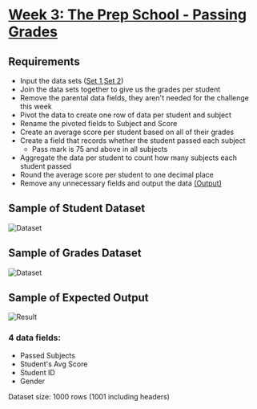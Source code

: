 # [Week 3: The Prep School - Passing Grades](https://preppindata.blogspot.com/2022/01/2022-week-3-prep-school-passing-grades.html)

## Requirements

- Input the data sets ([Set 1](https://drive.google.com/file/d/1p8gt3cR3ATCeGK81pnT90x0a6dbCXst1/view),[Set 2](https://drive.google.com/file/d/135o1Kj9koWM5eZ4VJjH9EUCyo1UnP54C/view))
- Join the data sets together to give us the grades per student
- Remove the parental data fields, they aren't needed for the challenge this week
- Pivot the data to create one row of data per student and subject
- Rename the pivoted fields to Subject and Score
- Create an average score per student based on all of their grades
- Create a field that records whether the student passed each subject
  - Pass mark is 75 and above in all subjects
- Aggregate the data per student to count how many subjects each student passed
- Round the average score per student to one decimal place
- Remove any unnecessary fields and output the data [(Output)](https://drive.google.com/file/d/1WrsXao4IFq8T6TiTl2YcXDe5XpV2jEk4/view)

## Sample of Student Dataset

![Dataset](https://blogger.googleusercontent.com/img/a/AVvXsEgagLPFUgVSh7Ipenk3Hvs8ObF_Sa-Oxuo6CqQ4SJcZa3aCuzyHTWxCdPf6i9f_6NTbeVpkN1HsmK8oq0b3stRlSQbhcZvK2Af3hrQWDSDee5-4zklBKRbPmaQgrqec07Kasuk9IFR2Qfbpig2OjkkuyItH2as0ur8HjYg0pZ4WVDGYYnpzMHTBHU9WsA=s1860)

## Sample of Grades Dataset

![Dataset](https://blogger.googleusercontent.com/img/a/AVvXsEhG75oGdjqX7GRd5wqfWEoH2MIbulR93ino97FGlv41-plQduecTVW9XiSBysi48jLd2TO6uqAK2whTEjuCj7tO1f0vPo_WlsFUI_XYmhpERCY4RWdKbyQMDMikB-VN9ZldPzlFnP8BIawwFdorw6g_hmrX_qv-eUQDJM3I998iq7FgxKwLCthf5zcwuQ=s1610)

## Sample of Expected Output

![Result](https://blogger.googleusercontent.com/img/a/AVvXsEi19SygYZ4475lvHLpyw7NB5GTeJDhKLOnbkphW4fLs6NG03PXUQoOsTwmf1xIFMClek23Kia3U11kXK5J_j3jO1KSHwNLSFuzlcwjdF0F8D3Pz0W6n9M1LWYA8lUYmf4vTePetVdt7ES8CgxM4e4op8tg-OO0M1XkgQyWKDyer81bBMXvCQ8Mqwlqnlw=w640-h402)

### 4 data fields:

- Passed Subjects
- Student's Avg Score
- Student ID
- Gender

Dataset size: 1000 rows (1001 including headers)
